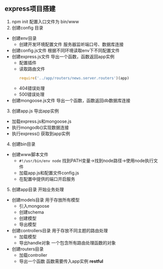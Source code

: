 ## express项目搭建
1. npm init 配置入口文件为 bin/www
2. 创建config 目录
  + 创建env目录
    - 创建开发环境配置文件 服务器监听端口号、数据库连接
  + 创建config.js文件 根据不同环境读取env下不同配置文件
  + 创建express.js文件 导出一个函数，函数返回app实例
    - 配置插件
    - 读取路由文件
      ```js
      require('../app/routers/news.server.routers')(app)
      ```
    - 404错误处理
    - 500错误处理
  + 创建mongoose.js文件 导出一个函数，函数返回db数据库连接
3. 创建app.js 导出app实例
  + 加载express.js和mongoose.js
  + 执行mongodb()实现数据连接
  + 执行express() 获取到app实例
4. 创建bin目录
  + 创建www脚本文件
    - `#!/usr/bin/env node` 找到PATH变量->找到node路径->使用node执行文件
    - 加载app.js和配置文件config.js
    - 在配置中提供的端口开启服务 
5. 创建app目录 开始业务处理
  + 创建models目录 用于存放所有模型
    - 引入mongoose
    - 创建schema
    - 创建模型
    - 导出模型
  + 创建controllers目录 用于存放不同主题的路由处理
    - 加载模型
    - 导出handle对象 一个包含所有路由处理函数的对象
  + 创建routers目录
    - 加载controller
    - 导出一个函数 函数需要传入app实例 **restful**
